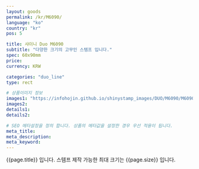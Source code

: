 ```yaml
---
layout: goods
permalink: /kr/M6090/
language: "ko"
country: "kr"
pos: 5

title: 샤이니 Duo M6090
subtitle: "다양한 크기의 고무인 스템프 입니다."
spec: 60x90mm
price:
currency: KRW

categories: "duo_line"
type: rect

# 상품이미지 정보
images1: "https://infohojin.github.io/shinystamp_images/DUO/M6090/M6090_1.jpg"
images2:
details1:
details2:    

# SEO 메타설정을 정의 합니다. 상품의 메타값을 설정한 경우 우선 적용이 됩니다.
meta_title: 
meta_description:
meta_keyword:
---
```


{{page.title}} 입니다. 스템프 제작 가능한 최대 크기는 {{page.size}} 입니다.